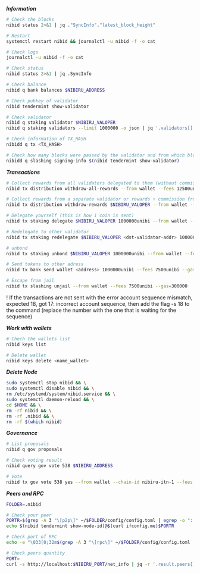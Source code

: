 ***Information***
```bash
# Check the blocks
nibid status 2>&1 | jq ."SyncInfo"."latest_block_height"
```
```bash
# Restart
systemctl restart nibid && journalctl -u nibid -f -o cat
```
```bash
# Check logs
journalctl -u nibid -f -o cat
```
```bash
# Check status
nibid status 2>&1 | jq .SyncInfo
```
```bash
# Check balance
nibid q bank balances $NIBIRU_ADDRESS
```
```bash
# Check pubkey of validator
nibid tendermint show-validator
```
```bash
# Check validator
nibid q staking validator $NIBIRU_VALOPER
nibid q staking validators --limit 1000000 -o json | jq '.validators[] | select(.description.moniker="$NIBIRU_VALOPER")' | jq
```
```bash
# Check information of TX_HASH
nibidd q tx <TX_HASH>
```
```bash
# Check how many blocks were passed by the validator and from which block the asset
nibidd q slashing signing-info $(nibid tendermint show-validator)
```

***Transactions***
```bash
# Collect rewards from all validators delegated to them (without commission)
nibid tx distribution withdraw-all-rewards --from wallet --fees 12500unibi --gas=500000 -y
```
```bash
# Collect rewards from a separate validator or rewards + commission from your own validator
nibid tx distribution withdraw-rewards $NIBIRU_VALOPER --from wallet --fees 12500unibi --gas=500000 --commission -y
```
```bash
# Delegate yourself (this is how 1 coin is sent)
nibid tx staking delegate $NIBIRU_VALOPER 1000000unibi --from wallet --fees 12500unibi --gas=500000 -y
```
```bash
# Redelegate to other validator
nibid tx staking redelegate $NIBIRU_VALOPER <dst-validator-addr> 1000000unibi --from wallet --fees 7500unibi --gas=300000 -y
```
```bash
# unbond 
nibid tx staking unbond $NIBIRU_VALOPER 1000000unibi --from wallet --fees 7500unibi --gas=300000 -y
```
```bash
# Send tokens to other adress
nibid tx bank send wallet <address> 1000000unibi --fees 7500unibi --gas=300000 -y
```
```bash
# Escape from jail
nibid tx slashing unjail --from wallet --fees 7500unibi --gas=300000
```

! If the transactions are not sent with the error account sequence mismatch, expected 18, got 17: incorrect account sequence, then add the flag -s 18 to the command (replace the number with the one that is waiting for the sequence)

***Work with wallets***
```bash
# Chech the wallets list
nibid keys list
```
```bash
# Delete wallet
nibid keys delete <name_wallet>
```

***Delete Node***
```bash
sudo systemctl stop nibid && \
sudo systemctl disable nibid && \
rm /etc/systemd/system/nibid.service && \
sudo systemctl daemon-reload && \
cd $HOME && \
rm -rf nibid && \
rm -rf .nibid && \
rm -rf $(which nibid)
```

***Governance***
```bash
# List proposals
nibid q gov proposals
```
```bash
# Check voting result
nibid query gov vote 538 $NIBIRU_ADDRESS
```
```bash
# Vote 
nibid tx gov vote 538 yes --from wallet --chain-id nibiru-itn-1 --fees 5000unibi -y
```

***Peers and RPC***
```bash
FOLDER=.nibid

# Check your peer
PORTR=$(grep -A 3 "\[p2p\]" ~/$FOLDER/config/config.toml | egrep -o ":[0-9]+") && \
echo $(nibid tendermint show-node-id)@$(curl ifconfig.me)$PORTR

# Check port of RPC
echo -e "\033[0;32m$(grep -A 3 "\[rpc\]" ~/$FOLDER/config/config.toml | egrep -o ":[0-9]+")\033[0m"

# Check peers quantity
PORT=
curl -s http://localhost:$NIBIRU_PORT/net_info | jq -r '.result.peers[] | "\(.node_info.id)@\(.remote_ip):\(.node_info.listen_addr | split(":")[2])"' | wc -l
```

